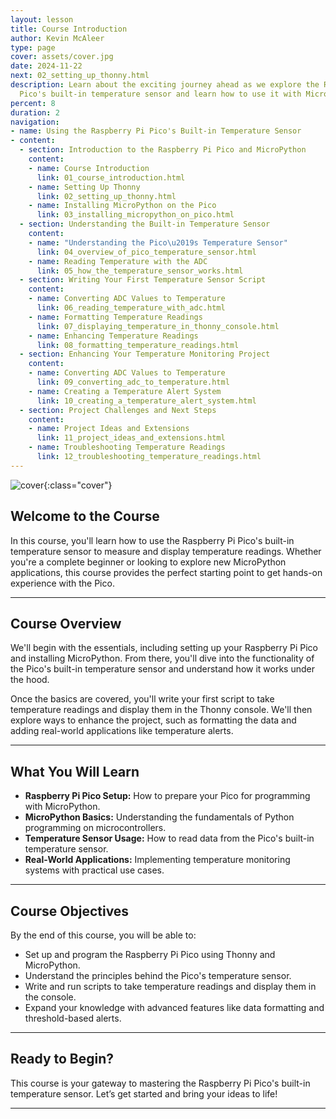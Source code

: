 ```yaml
---
layout: lesson
title: Course Introduction
author: Kevin McAleer
type: page
cover: assets/cover.jpg
date: 2024-11-22
next: 02_setting_up_thonny.html
description: Learn about the exciting journey ahead as we explore the Raspberry Pi
  Pico's built-in temperature sensor and learn how to use it with MicroPython.
percent: 8
duration: 2
navigation:
- name: Using the Raspberry Pi Pico's Built-in Temperature Sensor
- content:
  - section: Introduction to the Raspberry Pi Pico and MicroPython
    content:
    - name: Course Introduction
      link: 01_course_introduction.html
    - name: Setting Up Thonny
      link: 02_setting_up_thonny.html
    - name: Installing MicroPython on the Pico
      link: 03_installing_micropython_on_pico.html
  - section: Understanding the Built-in Temperature Sensor
    content:
    - name: "Understanding the Pico\u2019s Temperature Sensor"
      link: 04_overview_of_pico_temperature_sensor.html
    - name: Reading Temperature with the ADC
      link: 05_how_the_temperature_sensor_works.html
  - section: Writing Your First Temperature Sensor Script
    content:
    - name: Converting ADC Values to Temperature
      link: 06_reading_temperature_with_adc.html
    - name: Formatting Temperature Readings
      link: 07_displaying_temperature_in_thonny_console.html
    - name: Enhancing Temperature Readings
      link: 08_formatting_temperature_readings.html
  - section: Enhancing Your Temperature Monitoring Project
    content:
    - name: Converting ADC Values to Temperature
      link: 09_converting_adc_to_temperature.html
    - name: Creating a Temperature Alert System
      link: 10_creating_a_temperature_alert_system.html
  - section: Project Challenges and Next Steps
    content:
    - name: Project Ideas and Extensions
      link: 11_project_ideas_and_extensions.html
    - name: Troubleshooting Temperature Readings
      link: 12_troubleshooting_temperature_readings.html
---
```



![cover]({{page.cover}}){:class="cover"}

## Welcome to the Course

In this course, you'll learn how to use the Raspberry Pi Pico's built-in temperature sensor to measure and display temperature readings. Whether you're a complete beginner or looking to explore new MicroPython applications, this course provides the perfect starting point to get hands-on experience with the Pico.

---

## Course Overview

We'll begin with the essentials, including setting up your Raspberry Pi Pico and installing MicroPython. From there, you'll dive into the functionality of the Pico's built-in temperature sensor and understand how it works under the hood.

Once the basics are covered, you'll write your first script to take temperature readings and display them in the Thonny console. We'll then explore ways to enhance the project, such as formatting the data and adding real-world applications like temperature alerts.

---

## What You Will Learn

- **Raspberry Pi Pico Setup:** How to prepare your Pico for programming with MicroPython.
- **MicroPython Basics:** Understanding the fundamentals of Python programming on microcontrollers.
- **Temperature Sensor Usage:** How to read data from the Pico's built-in temperature sensor.
- **Real-World Applications:** Implementing temperature monitoring systems with practical use cases.

---

## Course Objectives

By the end of this course, you will be able to:

- Set up and program the Raspberry Pi Pico using Thonny and MicroPython.
- Understand the principles behind the Pico's temperature sensor.
- Write and run scripts to take temperature readings and display them in the console.
- Expand your knowledge with advanced features like data formatting and threshold-based alerts.

---

## Ready to Begin?

This course is your gateway to mastering the Raspberry Pi Pico's built-in temperature sensor. Let’s get started and bring your ideas to life!

--- 
